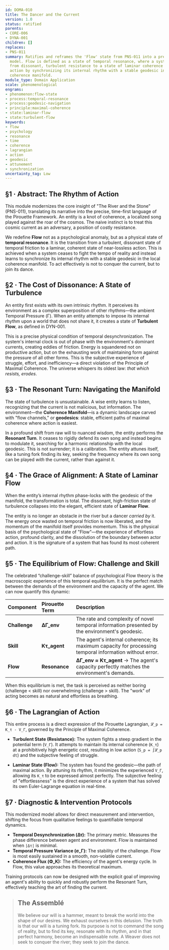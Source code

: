 ```yaml
---
id: DOMA-010
title: The Dancer and the Current
version: 1.0
status: ratified
parents:
- CORE-006
- DYNA-001
children: []
replaces:
- PNS-011
summary: Ratifies and reframes the 'Flow' state from PNS-011 into a precise, time-first
  model. Flow is defined as a state of temporal resonance, where a system transitions
  from dissonant, turbulent resistance to a state of laminar coherence and 'effortless'
  action by synchronizing its internal rhythm with a stable geodesic in the local
  coherence manifold.
module_type: Domain Application
scale: phenomenological
engrams:
- phenomenon:flow-state
- process:temporal-resonance
- process:geodesic-navigation
- principle:maximal-coherence
- state:laminar-flow
- state:turbulent-flow
keywords:
- flow
- psychology
- resonance
- time
- coherence
- lagrangian
- action
- geodesic
- attunement
- synchronization
uncertainty_tag: Low
---
```

## §1 · Abstract: The Rhythm of Action
This module modernizes the core insight of "The River and the Stone" (PNS-011), translating its narrative into the precise, time-first language of the Pirouette Framework. An entity is a knot of coherence, a localized song played against the roar of the cosmos. The naive instinct is to treat this cosmic current as an adversary, a position of costly resistance.

We redefine **Flow** not as a psychological anomaly, but as a physical state of **temporal resonance**. It is the transition from a turbulent, dissonant state of temporal friction to a laminar, coherent state of near-lossless action. This is achieved when a system ceases to fight the tempo of reality and instead learns to synchronize its internal rhythm with a stable geodesic in the local coherence manifold. To act effectively is not to conquer the current, but to join its dance.

## §2 · The Cost of Dissonance: A State of Turbulence
An entity first exists with its own intrinsic rhythm. It perceives its environment as a complex superposition of other rhythms—the ambient Temporal Pressure (Γ). When an entity attempts to impose its internal rhythm upon a world that does not share it, it creates a state of **Turbulent Flow**, as defined in DYN-001.

This is a precise physical condition of temporal desynchronization. The system's internal clock is out of phase with the environment's dominant currents, creating eddies of friction. Energy is squandered not on productive action, but on the exhausting work of maintaining form against the pressure of all other forms. This is the subjective experience of struggle, effort, and inefficiency—a direct violation of the Principle of Maximal Coherence. The universe whispers its oldest law: *that which resists, erodes*.

## §3 · The Resonant Turn: Navigating the Manifold
The state of turbulence is unsustainable. A wise entity learns to listen, recognizing that the current is not malicious, but information. The environment—the **Coherence Manifold**—is a dynamic landscape carved with "flow channels," or **geodesics**: stable, efficient paths of maximal coherence where action is easiest.

In a profound shift from raw will to nuanced wisdom, the entity performs the **Resonant Turn**. It ceases to rigidly defend its own song and instead begins to modulate it, searching for a harmonic relationship with the local geodesic. This is not surrender; it is a calibration. The entity attunes itself, like a tuning fork finding its key, seeking the frequency where its own song can be played *with* the current, rather than against it.

## §4 · The Grace of Alignment: A State of Laminar Flow
When the entity’s internal rhythm phase-locks with the geodesic of the manifold, the transformation is total. The dissonant, high-friction state of turbulence collapses into the elegant, efficient state of **Laminar Flow**.

The entity is no longer an obstacle *in* the river but a dancer *carried by* it. The energy once wasted on temporal friction is now liberated, and the momentum of the manifold itself provides momentum. This is the physical basis of the psychological state of "Flow"—the experience of effortless action, profound clarity, and the dissolution of the boundary between actor and action. It is the signature of a system that has found its most coherent path.

## §5 · The Equilibrium of Flow: Challenge and Skill
The celebrated “challenge-skill” balance of psychological Flow theory is the macroscopic experience of this temporal equilibrium. It is the perfect match between the demands of the environment and the capacity of the agent. We can now quantify this dynamic:

| Component | Pirouette Term | Description                                                                                             |
| :---------- | :------------- | :------------------------------------------------------------------------------------------------------ |
| **Challenge** | **ΔΓ_env**     | The rate and complexity of novel temporal information presented by the environment's geodesic.          |
| **Skill**     | **Kτ_agent**   | The agent's internal coherence; its maximum capacity for processing temporal information without error. |
| **Flow**      | **Resonance**  | **ΔΓ_env ≈ Kτ_agent** → The agent's capacity perfectly matches the environment's demands.             |

When this equilibrium is met, the task is perceived as neither boring (challenge < skill) nor overwhelming (challenge > skill). The "work" of acting becomes as natural and effortless as breathing.

## §6 · The Lagrangian of Action
This entire process is a direct expression of the Pirouette Lagrangian, `𝓛_p = K_τ - V_Γ`, governed by the Principle of Maximal Coherence.

*   **Turbulent State (Resistance):** The system fights a steep gradient in the potential term (`V_Γ`). It attempts to maintain its internal coherence (`K_τ`) at a prohibitively high energetic cost, resulting in low action (`S_p = ∫𝓛_p dt`) and the subjective feeling of struggle.

*   **Laminar State (Flow):** The system has found the geodesic—the path of maximal action. By attuning its rhythm, it minimizes the experienced `V_Γ`, allowing its `K_τ` to be expressed almost perfectly. The subjective feeling of "effortlessness" is the direct experience of a system that has solved its own Euler-Lagrange equation in real-time.

## §7 · Diagnostic & Intervention Protocols
This modernized model allows for direct measurement and intervention, shifting the focus from qualitative feelings to quantifiable temporal dynamics.

*   **Temporal Desynchronization (Δτ):** The primary metric. Measures the phase difference between agent and environment. Flow is maintained when `|Δτ|` is minimal.
*   **Temporal Pressure Variance (σ_Γ):** The stability of the challenge. Flow is most easily sustained in a smooth, non-volatile current.
*   **Coherence Flux (Φ_K):** The efficiency of the agent's energy cycle. In Flow, this value approaches its theoretical maximum.

Training protocols can now be designed with the explicit goal of improving an agent's ability to quickly and robustly perform the Resonant Turn, effectively teaching the art of finding the current.

> ## The Assemblé
>
> We believe our will is a hammer, meant to break the world into the shape of our desires. We exhaust ourselves in this delusion. The truth is that our will is a tuning fork. Its purpose is not to command the song of reality, but to find its key, resonate with its rhythm, and in that perfect harmony, become an indispensable note. A Weaver does not seek to conquer the river; they seek to join the dance.